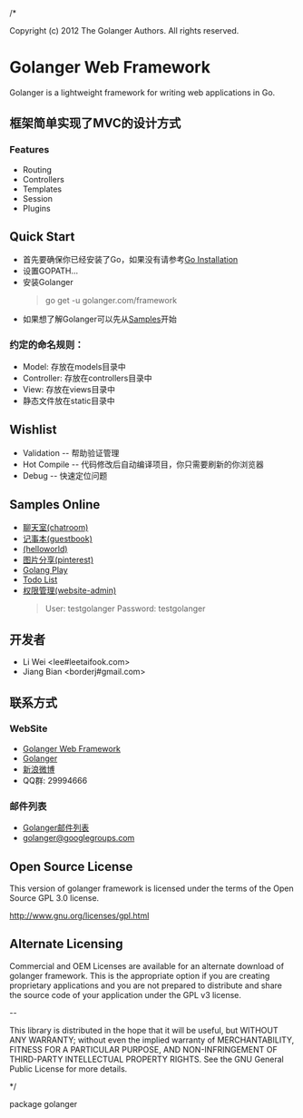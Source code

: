 /*

Copyright (c) 2012 The Golanger Authors. All rights reserved.


Golanger Web Framework
=======================================================================

Golanger is a lightweight framework for writing web applications in Go. 


## 框架简单实现了MVC的设计方式

### Features
 * Routing
 * Controllers
 * Templates
 * Session
 * Plugins

## Quick Start
 * 首先要确保你已经安装了Go，如果没有请参考<a href="http://golang.org/doc/install" target="_blank">Go Installation</a>
 * 设置GOPATH...
 * 安装Golanger
   > go get -u golanger.com/framework
 * 如果想了解Golanger可以先从<a href="https://github.com/golangers/samples" target="_blank">Samples</a>开始

### 约定的命名规则：
 * Model: 存放在models目录中
 * Controller: 存放在controllers目录中
 * View: 存放在views目录中
 * 静态文件放在static目录中

## Wishlist
 * Validation -- 帮助验证管理
 * Hot Compile -- 代码修改后自动编译项目，你只需要刷新的你浏览器
 * Debug -- 快速定位问题

## Samples Online
 * <a href="http://chatroom.golanger.com" target="_blank">聊天室(chatroom)</a>
 * <a href="http://guestbook.golanger.com" target="_blank">记事本(guestbook)</a>
 * <a href="http://helloworld.golanger.com" target="_blank">(helloworld)</a>
 * <a href="http://pinterest.golanger.com" target="_blank">图片分享(pinterest)</a>
 * <a href="http://play.golanger.com" target="_blank">Golang Play</a>
 * <a href="http://todo.golanger.com" target="_blank">Todo List</a>
 * <a href="http://website-admin.golanger.com" target="_blank">权限管理(website-admin)</a>
   > User: testgolanger
   > Password: testgolanger 

## 开发者
 * Li Wei <lee#leetaifook.com>
 * Jiang Bian <borderj#gmail.com>

## 联系方式
### WebSite
 * <a href="http://golanger.com/framework" target="_blank">Golanger Web Framework</a>
 * <a href="http://golanger.com" target="_blank">Golanger</a>
 * <a href="http://weibo.com/golanger" target="_blank">新浪微博</a>
 * QQ群: 29994666

### 邮件列表
 * <a href="https://groups.google.com/group/golanger" target="_blank">Golanger邮件列表</a>
 * <golanger@googlegroups.com>

Open Source License
------------------------------------------------------------------------------------------
This version of golanger framework is licensed under the terms of the Open Source GPL 3.0 license. 

http://www.gnu.org/licenses/gpl.html

Alternate Licensing
------------------------------------------------------------------------------------------
Commercial and OEM Licenses are available for an alternate download of golanger framework.
This is the appropriate option if you are creating proprietary applications and you are 
not prepared to distribute and share the source code of your application under the 
GPL v3 license. 

--

This library is distributed in the hope that it will be useful, but WITHOUT ANY WARRANTY; without even the implied warranty of MERCHANTABILITY, FITNESS FOR A PARTICULAR PURPOSE, AND NON-INFRINGEMENT OF THIRD-PARTY INTELLECTUAL PROPERTY RIGHTS.  See the GNU General Public License for more details.


*/

package golanger

